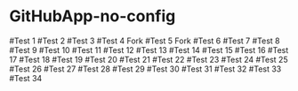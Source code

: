 # GitHubApp-no-config

#Test 1
#Test 2
#Test 3
#Test 4 Fork
#Test 5 Fork
#Test 6
#Test 7
#Test 8
#Test 9
#Test 10
#Test 11
#Test 12
#Test 13
#Test 14
#Test 15
#Test 16
#Test 17
#Test 18
#Test 19
#Test 20
#Test 21
#Test 22
#Test 23
#Test 24
#Test 25
#Test 26
#Test 27
#Test 28
#Test 29
#Test 30
#Test 31
#Test 32
#Test 33
#Test 34
